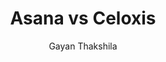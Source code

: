 ---
is_programmatic_layout_6: true
draft: false
title: "Asana vs Celoxis"
snippet: "Asana vs Celoxis"
image:
  src: /images/pseo/asana-vs-celoxis.png
  alt: "project management, task tracking, collaboration, productivity"
publishDate: 2024-12-31
category: ""
author: "Gayan Thakshila"
tags:
  - "Project Management"
  - "Enterprise"
  - "Collaboration"
  - "Team"
tools:
  Asana:
    sub_title: "Simplifying Team Collaboration"
    main_content: "Asana is known for its intuitive interface and straightforward approach to task management. It's perfect for teams looking for a tool that prioritizes simplicity without sacrificing essential project-tracking features. From creating task boards to assigning deadlines, Asana shines in its ability to keep projects moving seamlessly. However, some users find its features limiting when it comes to advanced customization or scalability for larger, more complex workflows."
    features: ["Visual project views, including timelines, boards, and calendars.", "Simple task assignment with due dates and priority levels.", "Integration with tools like Slack, Google Workspace, and Microsoft Teams.", "Easy-to-use mobile app for project updates on the go."]
    analytics_rate: "⭐⭐⭐⭐⭐"
    analytics_review: "Clear and effective"
    customization_rate: "⭐⭐⭐"
    customization_review: "Basic customization"
    collaboration_features_rate: "⭐⭐⭐⭐"
    collaboration_features_review: "Strong collaboration tools"
    self_hosted: false
    open_source: false
    pricing: "Free & Paid plans"
  Celoxis:
    sub_title: "Comprehensive Project Management Solution"
    main_content: "Celoxis offers a robust project management platform designed for enterprises that need advanced features for project tracking, resource management, and reporting. It is particularly well-suited for larger teams and complex projects, providing extensive customization options and powerful analytics. While it may have a steeper learning curve, its capabilities make it a strong contender for organizations looking for depth in project management."
    features: ["Advanced project planning tools, including Gantt charts and resource allocation.", "Customizable dashboards and reports for detailed insights.", "Robust time tracking and budget management features.", "Integration capabilities with various third-party applications."]
    analytics_rate: "⭐⭐⭐⭐⭐"
    analytics_review: "In-depth and insightful"
    customization_rate: "⭐⭐⭐⭐⭐"
    customization_review: "Highly customizable with extensive options"
    collaboration_features_rate: "⭐⭐⭐⭐"
    collaboration_features_review: "Effective collaboration with team visibility"
    self_hosted: true
    open_source: false
    pricing: "Paid plans only"
description: Discover the best project management tools for your business. Compare Asana, Celoxis, and Worklenz to find the perfect solution for your team's needs.
related: [asana-vs-smartsheet, asana-vs-microsoft-project, asana-vs-airtable, asana-vs-flow]
---